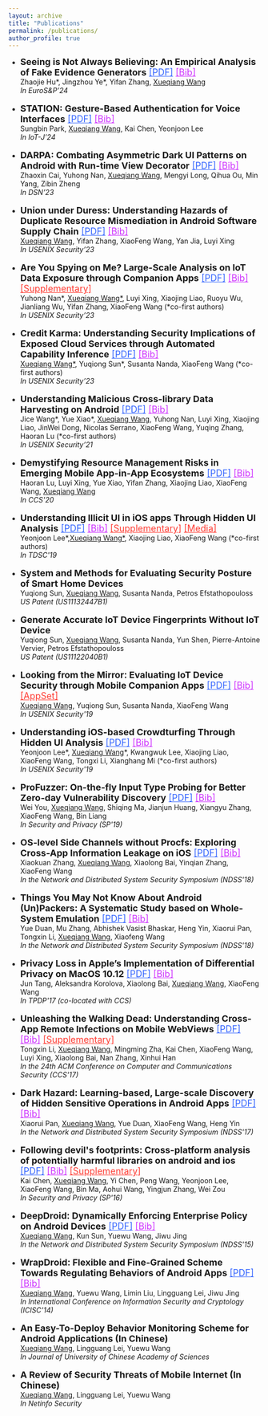 ```yaml
---
layout: archive
title: "Publications"
permalink: /publications/
author_profile: true
---
```


<ul>
    <li>
    <font size="4">
      <strong>Seeing is Not Always Believing: An Empirical Analysis of Fake Evidence Generators</strong>
      <a style="color:#3364FF" href="" target="_blank" rel="noopener">[PDF]</a>
      <a style="color:#CE33FF" href="" target="_blank" rel="noopener">[Bib]</a>
    </font>
    <br>Zhaojie Hu*, Jingzhou Ye*, Yifan Zhang, <span style="text-decoration:underline;">Xueqiang Wang</span>
    <br><i>In EuroS&P’24</i>
  </li>
   <br>
    <li>
    <font size="4">
      <strong>STATION: Gesture-Based Authentication for Voice Interfaces</strong>
      <a style="color:#3364FF" href="" target="_blank" rel="noopener">[PDF]</a>
      <a style="color:#CE33FF" href="" target="_blank" rel="noopener">[Bib]</a>
    </font>
    <br>Sungbin Park, <span style="text-decoration:underline;">Xueqiang Wang</span>, Kai Chen, Yeonjoon Lee
    <br><i>In IoT-J’24</i>
  </li>
   <br>
    <li>
    <font size="4">
      <strong>DARPA: Combating Asymmetric Dark UI Patterns on Android with Run-time View Decorator</strong>
      <a style="color:#3364FF" href="https://xw48.github.io/files/cai2023darpa.pdf" target="_blank" rel="noopener">[PDF]</a>
      <a style="color:#CE33FF" href="https://xw48.github.io/files/cai2023darpa.bib" target="_blank" rel="noopener">[Bib]</a>
    </font>
    <br>Zhaoxin Cai, Yuhong Nan, <span style="text-decoration:underline;">Xueqiang Wang</span>, Mengyi Long, Qihua Ou, Min Yang, Zibin Zheng
    <br><i>In DSN’23</i>
  </li>
   <br>
    <li>
    <font size="4">
      <strong>Union under Duress: Understanding Hazards of Duplicate Resource Mismediation in Android Software Supply Chain</strong>
      <a style="color:#3364FF" href="https://xw48.github.io/files/wang2023duress.pdf" target="_blank" rel="noopener">[PDF]</a>
      <a style="color:#CE33FF" href="https://xw48.github.io/files/wang2023duress.bib" target="_blank" rel="noopener">[Bib]</a>
    </font>
    <br><span style="text-decoration:underline;">Xueqiang Wang</span>, Yifan Zhang, XiaoFeng Wang, Yan Jia, Luyi Xing
    <br><i>In USENIX Security’23</i>
  </li>
   <br>
    <li>
    <font size="4">
      <strong>Are You Spying on Me? Large-Scale Analysis on IoT Data Exposure through Companion Apps</strong>
      <a style="color:#3364FF" href="https://xw48.github.io/files/nan2023iotprofiler.pdf" target="_blank" rel="noopener">[PDF]</a>
      <a style="color:#CE33FF" href="https://xw48.github.io/files/nan2023iotprofiler.bib" target="_blank" rel="noopener">[Bib]</a>
      <a style="color:#FF3C33" href="https://sites.google.com/view/iotprofiler" target="_blank" rel="noopener">[Supplementary]</a>
    </font>
    <br>Yuhong Nan*, <span style="text-decoration:underline;">Xueqiang Wang*</span>, Luyi Xing, Xiaojing Liao, Ruoyu Wu, Jianliang Wu, Yifan Zhang, XiaoFeng Wang (*co-first authors)
    <br><i>In USENIX Security’23</i>
  </li>
   <br>
   <li>
    <font size="4">
      <strong>Credit Karma: Understanding Security Implications of Exposed Cloud Services through Automated Capability Inference</strong>
      <a style="color:#3364FF" href="https://xw48.github.io/files/wang2023creditkarma.pdf" target="_blank" rel="noopener">[PDF]</a>
      <a style="color:#CE33FF" href="https://xw48.github.io/files/wang2023creditkarma.bib" target="_blank" rel="noopener">[Bib]</a>
    </font>
    <br><span style="text-decoration:underline;">Xueqiang Wang*</span>, Yuqiong Sun*, Susanta Nanda, XiaoFeng Wang (*co-first authors)
    <br><i>In USENIX Security’23</i>
  </li>
  <br>
   <li>
    <font size="4">
      <strong>Understanding Malicious Cross-library Data Harvesting on Android</strong>
      <a style="color:#3364FF" href="https://xw48.github.io/files/wang2021understanding.pdf" target="_blank" rel="noopener">[PDF]</a>
      <a style="color:#CE33FF" href="https://xw48.github.io/files/wang2021understanding.bib" target="_blank" rel="noopener">[Bib]</a>
    </font>
      <br>Jice Wang*, Yue Xiao*, <span style="text-decoration:underline;">Xueqiang Wang</span>, Yuhong Nan, Luyi Xing, Xiaojing Liao, JinWei Dong, Nicolas Serrano, XiaoFeng Wang, Yuqing Zhang, Haoran Lu (*co-first authors)
    <br><i>In USENIX Security’21</i>
  </li>
  <br>
   <li>
    <font size="4">
      <strong>Demystifying Resource Management Risks in Emerging Mobile App-in-App Ecosystems</strong>
      <a style="color:#3364FF" href="https://xw48.github.io/files/lu2020demystifying.pdf" target="_blank" rel="noopener">[PDF]</a>
      <a style="color:#CE33FF" href="https://xw48.github.io/files/lu2020demystifying.bib" target="_blank" rel="noopener">[Bib]</a>
    </font>
    <br>Haoran Lu, Luyi Xing, Yue Xiao, Yifan Zhang, Xiaojing Liao, XiaoFeng Wang, <span style="text-decoration:underline;">Xueqiang Wang</span>
    <br><i>In CCS'20</i>
  </li>
  <br>
  <li>
    <font size="4">
      <strong>Understanding Illicit UI in iOS apps Through Hidden UI Analysis</strong>
      <a style="color:#3364FF" href="https://xw48.github.io/files/lee2019understanding.pdf" target="_blank" rel="noopener">[PDF]</a>
      <a style="color:#CE33FF" href="https://xw48.github.io/files/lee2019understanding.bib" target="_blank" rel="noopener">[Bib]</a>
      <a style="color:#FF3C33" href="https://sites.google.com/site/ioschameleons/" target="_blank" rel="noopener">[Supplementary]</a>
      <a style="color:#FF3C33" href="https://spectrum.ieee.org/tech-talk/computing/software/new-screening-technique-reveals-142-malicious-apple-apps" target="_blank" rel="noopener">[Media]</a>
    </font>
    <br>Yeonjoon Lee*,<span style="text-decoration:underline;">Xueqiang Wang*</span>, Xiaojing Liao, XiaoFeng Wang (*co-first authors)
    <br><i>In TDSC'19</i>
  </li>
  <br>
  <li>
    <font size="4">
      <strong>System and Methods for Evaluating Security Posture of Smart Home Devices</strong>
    </font>
    <br>Yuqiong Sun, <span style="text-decoration:underline;">Xueqiang Wang</span>, Susanta Nanda, Petros Efstathopouloss
    <br><i>US Patent (US11132447B1)</i>
  </li>
  <br>
  <li>
    <font size="4">
      <strong>Generate Accurate IoT Device Fingerprints Without IoT Device</strong>
    </font>
    <br>Yuqiong Sun, <span style="text-decoration:underline;">Xueqiang Wang</span>, Susanta Nanda, Yun Shen, Pierre-Antoine Vervier, Petros Efstathopouloss
    <br><i>US Patent (US11122040B1)</i>
  </li>
  <br>
  <li>
    <font size="4">
      <strong>Looking from the Mirror: Evaluating IoT Device Security through Mobile Companion Apps</strong>
      <a style="color:#3364FF" href="https://xw48.github.io/files/wang2019looking.pdf" target="_blank" rel="noopener">[PDF]</a>
      <a style="color:#CE33FF" href="https://xw48.github.io/files/wang2019looking.bib" target="_blank" rel="noopener">[Bib]</a>
      <a style="color:#FF3C33" href="http://seclab.soic.indiana.edu/xw48/iot_companion_appset.tar.gz" target="_blank" rel="noopener">[AppSet]</a>
    </font>
    <br><span style="text-decoration:underline;">Xueqiang Wang</span>, Yuqiong Sun, Susanta Nanda, XiaoFeng Wang
    <br><i>In USENIX Security'19</i>
  </li>
  <br>
  <li>
    <font size="4">
      <strong>Understanding iOS-based Crowdturfing Through Hidden UI Analysis</strong>
      <a style="color:#3364FF" href="https://xw48.github.io/files/lee2019understandingi.pdf" target="_blank" rel="noopener">[PDF]</a>
      <a style="color:#CE33FF" href="https://xw48.github.io/files/lee2019understandingi.bib" target="_blank" rel="noopener">[Bib]</a>
    </font>
    <br>Yeonjoon Lee*, <span style="text-decoration:underline;">Xueqiang Wang</span>*, Kwangwuk Lee, Xiaojing Liao, XiaoFeng Wang, Tongxi Li, Xianghang Mi (*co-first authors)
    <br><i>In USENIX Security'19</i>
  </li>
  <br>
  <li>
    <font size="4">
      <strong>ProFuzzer: On-the-fly Input Type Probing for Better Zero-day Vulnerability Discovery</strong>
      <a style="color:#3364FF" href="https://xw48.github.io/files/you2019profuzzer.pdf" target="_blank" rel="noopener">[PDF]</a>
      <a style="color:#CE33FF" href="https://xw48.github.io/files/you2019profuzzer.bib" target="_blank" rel="noopener">[Bib]</a>
    </font>
    <br>Wei You, <span style="text-decoration:underline;">Xueqiang Wang</span>, Shiqing Ma, Jianjun Huang, Xiangyu Zhang, XiaoFeng Wang, Bin Liang
    <br><i>In Security and Privacy (SP'19)</i>
  </li>
  <br>
  <li>
    <font size="4">
      <strong>OS-level Side Channels without Procfs: Exploring Cross-App Information Leakage on iOS</strong>
      <a style="color:#3364FF" href="https://xw48.github.io/files/zhang2018level.pdf" target="_blank" rel="noopener">[PDF]</a>
      <a style="color:#CE33FF" href="https://xw48.github.io/files/zhang2018level.bib" target="_blank" rel="noopener">[Bib]</a>
    </font>
    <br>Xiaokuan Zhang, <span style="text-decoration:underline;">Xueqiang Wang</span>, Xiaolong Bai, Yinqian Zhang, XiaoFeng Wang
    <br><i>In the Network and Distributed System Security Symposium (NDSS'18)</i>
  </li>
  <br>
  <li>
    <font size="4">
      <strong>Things You May Not Know About Android (Un)Packers: A Systematic Study based on Whole-System Emulation</strong>
      <a style="color:#3364FF" href="https://xw48.github.io/files/duan2018things.pdf" target="_blank" rel="noopener">[PDF]</a>
      <a style="color:#CE33FF" href="https://xw48.github.io/files/duan2018things.bib" target="_blank" rel="noopener">[Bib]</a>
    </font>
    <br>Yue Duan, Mu Zhang, Abhishek Vasist Bhaskar, Heng Yin, Xiaorui Pan, Tongxin Li, <span style="text-decoration:underline;">Xueqiang Wang</span>, Xiaofeng Wang
    <br><i>In the Network and Distributed System Security Symposium (NDSS'18)</i>
  </li>
  <br>
  <li>
    <font size="4">
      <strong>Privacy Loss in Apple’s Implementation of Differential Privacy on MacOS 10.12</strong>
      <a style="color:#3364FF" href="https://xw48.github.io/files/tang2017privacy.pdf" target="_blank" rel="noopener">[PDF]</a>
      <a style="color:#CE33FF" href="https://xw48.github.io/files/tang2017privacy.bib" target="_blank" rel="noopener">[Bib]</a>
    </font>
    <br>Jun Tang, Aleksandra Korolova, Xiaolong Bai, <span style="text-decoration:underline;">Xueqiang Wang</span>, XiaoFeng Wang
    <br><i>In TPDP'17 (co-located with CCS)</i>
  </li>
  <br>
  <li>
    <font size="4">
      <strong>Unleashing the Walking Dead: Understanding Cross-App Remote Infections on Mobile WebViews</strong>
      <a style="color:#3364FF" href="https://xw48.github.io/files/li2017unleashing.pdf" target="_blank" rel="noopener">[PDF]</a>
      <a style="color:#CE33FF" href="https://xw48.github.io/files/li2017unleashing.bib" target="_blank" rel="noopener">[Bib]</a>
      <a style="color:#FF3C33" href="https://sites.google.com/site/xawisite/" target="_blank">[Supplementary]</a>
    </font>
    <br>Tongxin Li, <span style="text-decoration:underline;">Xueqiang Wang</span>, Mingming Zha, Kai Chen, XiaoFeng Wang, Luyi Xing, Xiaolong Bai, Nan Zhang, Xinhui Han
    <br><i>In the 24th ACM Conference on Computer and Communications Security (CCS'17)</i>
  </li>
  <br>
  <li>
    <font size="4">
      <strong>Dark Hazard: Learning-based, Large-scale Discovery of Hidden Sensitive Operations in Android Apps</strong>
      <a style="color:#3364FF" href="https://xw48.github.io/files/pan2017dark.pdf" target="_blank" rel="noopener">[PDF]</a>
      <a style="color:#CE33FF" href="https://xw48.github.io/files/pan2017dark.bib" target="_blank" rel="noopener">[Bib]</a>
    </font>
    <br>Xiaorui Pan, <span style="text-decoration:underline;">Xueqiang Wang</span>, Yue Duan, XiaoFeng Wang, Heng Yin
    <br><i>In the Network and Distributed System Security Symposium (NDSS'17)</i>
  </li>
  <br>
  <li>
    <font size="4">
      <strong>Following devil's footprints: Cross-platform analysis of potentially harmful libraries on android and ios</strong>
      <a style="color:#3364FF" href="https://xw48.github.io/files/chen2016following.pdf" target="_blank" rel="noopener">[PDF]</a>
      <a style="color:#CE33FF" href="https://xw48.github.io/files/chen2016following.bib" target="_blank" rel="noopener">[Bib]</a>
      <a style="color:#FF3C33" href="https://sites.google.com/site/phalibscom/" target="_blank" rel="noopener">[Supplementary]</a>
    </font>
    <br>Kai Chen, <span style="text-decoration:underline;">Xueqiang Wang</span>, Yi Chen, Peng Wang, Yeonjoon Lee, XiaoFeng Wang, Bin Ma, Aohui Wang, Yingjun Zhang, Wei Zou
    <br><i>In Security and Privacy (SP'16)</i>
  </li>
  <br>
  <li>
    <font size="4">
      <strong>DeepDroid: Dynamically Enforcing Enterprise Policy on Android Devices</strong>
      <a style="color:#3364FF" href="https://xw48.github.io/files/wang2015deepdroid.pdf" target="_blank" rel="noopener">[PDF]</a>
      <a style="color:#CE33FF" href="https://xw48.github.io/files/wang2015deepdroid.bib" target="_blank" rel="noopener">[Bib]</a>
    </font>
    <br><span style="text-decoration:underline;">Xueqiang Wang</span>, Kun Sun, Yuewu Wang, Jiwu Jing
    <br><i>In the Network and Distributed System Security Symposium (NDSS'15)</i>
  </li>
  <br>
  <li>
    <font size="4">
      <strong>WrapDroid: Flexible and Fine-Grained Scheme Towards Regulating Behaviors of Android Apps</strong>
      <a style="color:#3364FF" href="https://xw48.github.io/files/wang2014wrapdroid.pdf" target="_blank" rel="noopener">[PDF]</a>
      <a style="color:#CE33FF" href="https://xw48.github.io/files/wang2014wrapdroid.bib" target="_blank" rel="noopener">[Bib]</a>
    </font>
    <br><span style="text-decoration:underline;">Xueqiang Wang</span>, Yuewu Wang, Limin Liu, Lingguang Lei, Jiwu Jing
    <br><i>In International Conference on Information Security and Cryptology (ICISC'14)</i>
  </li>
  <br>
  <li>
    <font size="4">
      <strong>An Easy-To-Deploy Behavior Monitoring Scheme for Android Applications (In Chinese)</strong>
    </font>
    <br><span style="text-decoration:underline;">Xueqiang Wang</span>, Lingguang Lei, Yuewu Wang
    <br><i>In Journal of University of Chinese Academy of Sciences</i>
  </li>
  <br>
  <li>
    <font size="4">
      <strong>A Review of Security Threats of Mobile Internet (In Chinese)</strong>
    </font>
    <br><span style="text-decoration:underline;">Xueqiang Wang</span>, Lingguang Lei, Yuewu Wang
    <br><i>In Netinfo Security</i>
  </li>
  <br>
</ul>
